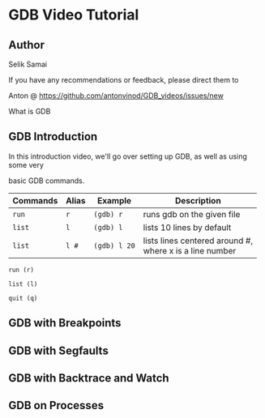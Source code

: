 # GDB Video Tutorial

Author
------
Selik Samai

If you have any recommendations or feedback, please direct them to

Anton @ https://github.com/antonvinod/GDB_videos/issues/new

What is GDB


GDB Introduction
----------------
In this introduction video, we'll go over setting up GDB, as well as using some very

basic GDB commands.

| Commands    | Alias  | Example       | Description                                                |
|-------------|--------|---------------|------------------------------------------------------------|
| `run`       | `r`    | `(gdb) r`     | runs gdb on the given file                                 |
| `list`      | `l`    | `(gdb) l`     | lists 10 lines by default                                  |
| `list`      | `l #`  | `(gdb) l 20`  | lists lines centered around #,<br>where x is a line number |


`run (r)`

`list (l)`

`quit (q)`



GDB with Breakpoints
--------------------

GDB with Segfaults
------------------

GDB with Backtrace and Watch
----------------------------

GDB on Processes
----------------
